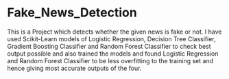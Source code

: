 # Fake_News_Detection

This is a Project which detects whether the given news is fake or not. I have used Scikit-Learn models of Logistic Regression, Decision Tree Classifier, Gradient Boosting Classifier and Random Forest Classifier to check best output possible and also trained the models and found Logistic Regression and Random Forest Classifier to be less overfitting to the training set and hence giving most accurate outputs of the four.
